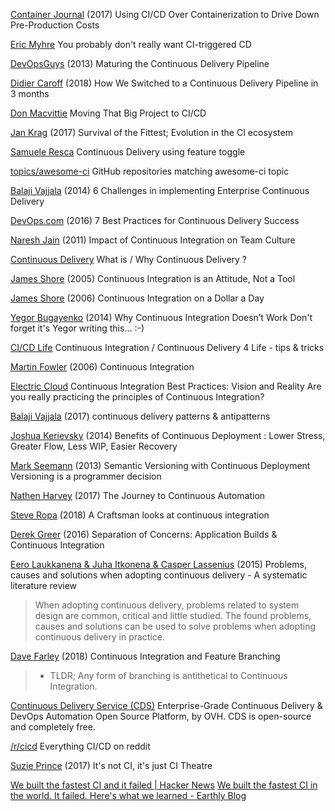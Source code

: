 
[Container Journal](https://containerjournal.com/2017/10/17/using-cicd-containerization-drive-pre-production-costs/)
(2017) Using CI/CD Over Containerization to Drive Down Pre-Production Costs

[Eric Myhre](https://gist.github.com/warpfork/0ad12d99d2b4de32412f7f294c23fde5)
You probably don't really want CI-triggered CD

[DevOpsGuys](https://www.devopsguys.com/2013/02/06/maturing-the-continuous-delivery-pipeline/)
(2013) Maturing the Continuous Delivery Pipeline

[Didier Caroff](https://medium.com/devopslinks/how-we-switch-to-a-continuous-delivery-pipeline-in-3-months-9667b9f65f7a)
(2018) How We Switched to a Continuous Delivery Pipeline in 3 months

[Don Macvittie](https://devops.com/moving-big-project-cicd/)
Moving That Big Project to CI/CD

[Jan Krag](https://www.praqma.com/stories/survival-of-the-fittest/)
(2017) Survival of the Fittest; Evolution in the CI ecosystem

[Samuele Resca](https://dev.to/samueleresca/continuos-delivery-using-feature-toggle)
Continuous Delivery using feature toggle

[topics/awesome-ci](https://github.com/topics/awesome-ci)
GitHub repositories matching awesome-ci topic

[Balaji Vajjala](http://bvajjala.github.io/blog/2014/05/07/6-challenges-in-implementing-enterprise-continuous-delivery/)
(2014) 6 Challenges in implementing Enterprise Continuous Delivery

[DevOps.com](https://devops.com/7-best-practices-continuous-delivery-success/)
(2016) 7 Best Practices for Continuous Delivery Success

[Naresh Jain](https://www.industriallogic.com/blog/impact-of-continuous-integration-on-team-culture/)
(2011) Impact of Continuous Integration on Team Culture

[Continuous Delivery](https://continuousdelivery.com/)
What is / Why Continuous Delivery ?

[James Shore](http://www.jamesshore.com/Blog/Continuous-Integration-is-an-Attitude.html)
(2005) Continuous Integration is an Attitude, Not a Tool

[James Shore](http://www.jamesshore.com/Blog/Continuous-Integration-on-a-Dollar-a-Day.html)
(2006) Continuous Integration on a Dollar a Day

[Yegor Bugayenko](https://devops.com/continuous-integration-doesnt-work/)
(2014) Why Continuous Integration Doesn’t Work
Don't forget it's Yegor writing this... :-)

[CI/CD Life](http://cicd.life/)
Continuous Integration / Continuous Delivery 4 Life - tips & tricks

[Martin Fowler](https://www.martinfowler.com/articles/continuousIntegration.html)
(2006) Continuous Integration

[Electric Cloud](http://electric-cloud.com/plugins/continuous-integration/)
Continuous Integration Best Practices: Vision and Reality
Are you really practicing the principles of Continuous Integration?

[Balaji Vajjala](http://bvajjala.github.io/projects/cd/continuous-delivery-patterns-and-antipatterns/)
(2017) continuous delivery patterns & antipatterns

[Joshua Kerievsky](https://www.industriallogic.com/blog/benefits-continuous-deployment/)
(2014) Benefits of Continuous Deployment : Lower Stress, Greater Flow, Less WIP, Easier Recovery

[Mark Seemann](http://blog.ploeh.dk/2013/12/10/semantic-versioning-with-continuous-deployment/)
(2013) Semantic Versioning with Continuous Deployment
Versioning is a programmer decision

[Nathen Harvey](https://speakerdeck.com/nathenharvey/the-journey-to-continuous-automation)
(2017) The Journey to Continuous Automation

[Steve Ropa](https://about.gitlab.com/2018/01/17/craftsman-looks-at-continuous-integration/)
(2018) A Craftsman looks at continuous integration

[Derek Greer](http://aspiringcraftsman.com/2016/02/28/separation-of-concerns-application-builds-continuous-integration/)
(2016) Separation of Concerns: Application Builds & Continuous Integration

[Eero Laukkanena & Juha Itkonena & Casper Lassenius](https://www.sciencedirect.com/science/article/pii/S0950584916302324)
(2015) Problems, causes and solutions when adopting continuous delivery - A systematic literature review
> When adopting continuous delivery, problems related to system design are common, critical and little studied. The found problems, causes and solutions can be used to solve problems when adopting continuous delivery in practice.

[Dave Farley](http://www.davefarley.net/?p=247)
(2018) Continuous Integration and Feature Branching
> * TLDR; Any form of branching is antithetical to Continuous Integration.

[Continuous Delivery Service (CDS)](https://ovh.github.io/cds/)
Enterprise-Grade Continuous Delivery & DevOps Automation Open Source Platform, by OVH. CDS is open-source and completely free.

[/r/cicd](https://www.reddit.com/r/cicd/)
Everything CI/CD on reddit

[Suzie Prince](https://www.gocd.org/2017/05/16/its-not-CI-its-CI-theatre/)
(2017) It's not CI, it's just CI Theatre

[We built the fastest CI and it failed | Hacker News](https://news.ycombinator.com/item?id=37481513)
[We built the fastest CI in the world. It failed. Here's what we learned - Earthly Blog](https://earthly.dev/blog/shutting-down-earthly-ci/)
